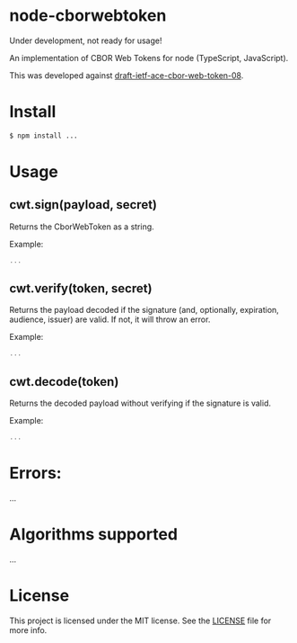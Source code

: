 # node-cborwebtoken

Under development, not ready for usage!

An implementation of CBOR Web Tokens for node (TypeScript, JavaScript).

This was developed against [draft-ietf-ace-cbor-web-token-08](https://tools.ietf.org/html/draft-ietf-ace-cbor-web-token-08).

# Install
```bash
$ npm install ...
```

# Usage

## cwt.sign(payload, secret)

Returns the CborWebToken as a string.

Example:
```js
...
```

## cwt.verify(token, secret)

Returns the payload decoded if the signature (and, optionally, expiration, audience, issuer) are valid. If not, it will throw an error.

Example:
```js
...
```

## cwt.decode(token)

Returns the decoded payload without verifying if the signature is valid.

Example:
```js
...
```


# Errors:
...

# Algorithms supported
...


# License
This project is licensed under the MIT license. See the [LICENSE](LICENSE) file for more info.
